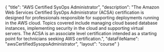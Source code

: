 {
	"title": "AWS Certified SysOps Administrator",
	"description": "The Amazon Web Services Certified SysOps Administrator (ACSA) certification is designed for professionals responsible for supporting deployments running in the AWS cloud. Topics covered include managing cloud based database instances, implementing security in the cloud and supporting virtual servers. The ACSA is an associate level certification intended as a starting point for technicians seeking AWS certification.",
	"dataFileName": "awsCertifiedSysopsAdministrator",
	"layout": "course"
}
